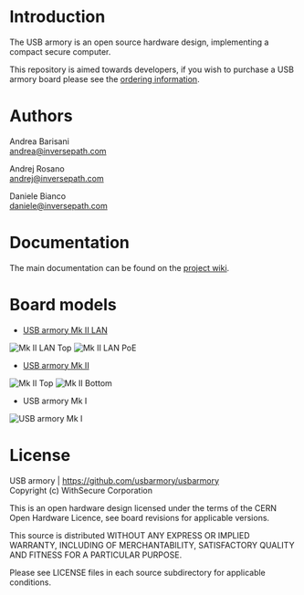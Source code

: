 Introduction
============

The USB armory is an open source hardware design, implementing a compact secure
computer.

This repository is aimed towards developers, if you wish to purchase a USB
armory board please see the [ordering information](https://github.com/usbarmory/usbarmory/wiki/Ordering-information).

Authors
=======

Andrea Barisani  
andrea@inversepath.com  

Andrej Rosano  
andrej@inversepath.com  

Daniele Bianco  
daniele@inversepath.com  

Documentation
=============

The main documentation can be found on the
[project wiki](https://github.com/usbarmory/usbarmory/wiki).

Board models
============

* [USB armory Mk II LAN](https://github.com/usbarmory/usbarmory/wiki/Mk-II-LAN)

![Mk II LAN Top](https://github.com/usbarmory/usbarmory/wiki/images/armory-mark-two-lan-top.png)
![Mk II LAN PoE](https://github.com/usbarmory/usbarmory/wiki/images/armory-mark-two-lan-poe-1.png)

* [USB armory Mk II](https://github.com/usbarmory/usbarmory/wiki/Mk-II-Introduction)

![Mk II Top](https://github.com/usbarmory/usbarmory/wiki/images/armory-mark-two-top.png)
![Mk II Bottom](https://github.com/usbarmory/usbarmory/wiki/images/armory-mark-two-bottom.png)

* USB armory Mk I

![USB armory Mk I](https://github.com/usbarmory/usbarmory/wiki/images/armory-mark-one.png)

License
=======

USB armory | https://github.com/usbarmory/usbarmory  
Copyright (c) WithSecure Corporation

This is an open hardware design licensed under the terms of the CERN Open
Hardware Licence, see board revisions for applicable versions.

This source is distributed WITHOUT ANY EXPRESS OR IMPLIED WARRANTY, INCLUDING
OF MERCHANTABILITY, SATISFACTORY QUALITY AND FITNESS FOR A PARTICULAR PURPOSE.

Please see LICENSE files in each source subdirectory for applicable conditions.
